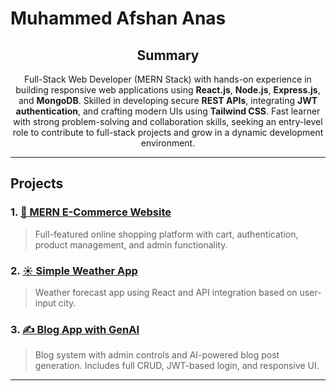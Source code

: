 # Muhammed Afshan Anas

<div align="center">
  
##  Summary

Full-Stack Web Developer (MERN Stack) with hands-on experience in building responsive web applications using **React.js**, **Node.js**, **Express.js**, and **MongoDB**. Skilled in developing secure **REST APIs**, integrating **JWT authentication**, and crafting modern UIs using **Tailwind CSS**. Fast learner with strong problem-solving and collaboration skills, seeking an entry-level role to contribute to full-stack projects and grow in a dynamic development environment.

</div>

---

##  Projects

### 1. [🛒 MERN E-Commerce Website](https://github.com/afshan5225/MERN-ECOMMERCE-Project-for-resume)
> Full-featured online shopping platform with cart, authentication, product management, and admin functionality.

### 2. [☀️ Simple Weather App](https://github.com/afshan5225/simple_weather_app-MERN)
> Weather forecast app using React and API integration based on user-input city.

### 3. [✍️ Blog App with GenAI](https://github.com/afshan5225/quickblog)
> Blog system with admin controls and AI-powered blog post generation. Includes full CRUD, JWT-based login, and responsive UI.

---

